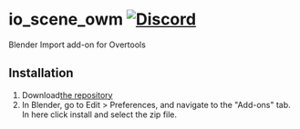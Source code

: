 # io_scene_owm [![Discord](https://img.shields.io/discord/346445737367699456.svg?label=&logo=discord&logoColor=ffffff&color=7389D8&labelColor=6A7EC2)](https://discord.gg/XM93ZdB)

Blender Import add-on for Overtools 

## Installation

1. Download[the repository](https://github.com/overtools/io_scene_owm/archive/release.zip)
3.  In Blender, go to Edit > Preferences, and navigate to the "Add-ons" tab. In here click install and select the zip file.

